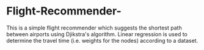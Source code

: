 # Flight-Recommender-
This is a simple flight recommender which suggests the shortest path between airports using Djikstra's algorithm. Linear regression is used to determine the travel time (i.e. weights for the nodes) according to a dataset.
